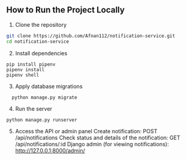 ## How to Run the Project Locally

1. Clone the repository
```bash
git clone https://github.com/Afnan112/notification-service.git
cd notification-service
```
2. Install dependencies
```base
pip install pipenv
pipenv install
pipenv shell
```
3. Apply database migrations
 ```base
   python manage.py migrate
```
4. Run the server
```base
python manage.py runserver
```
5. Access the API or admin panel
   Create notification: POST /api/notifications
   Check status and details of the notification: GET /api/notifications/:id
   Django admin (for viewing notifications): http://127.0.0.1:8000/admin/
